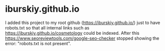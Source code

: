 # iburskiy.github.io

I added this project to my root github (https://iburskiy.github.io/) just to have robots.txt so that all internal links such as https://iburskiy.github.io/cosmetology could be indexed. After this https://www.seoreviewtools.com/google-seo-checker stopped showing the error: "robots.txt is not present". 
